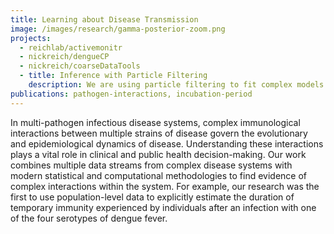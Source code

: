 ```yaml
---
title: Learning about Disease Transmission
image: /images/research/gamma-posterior-zoom.png
projects:
  - reichlab/activemonitr
  - nickreich/dengueCP
  - nickreich/coarseDataTools
  - title: Inference with Particle Filtering
    description: We are using particle filtering to fit complex models of disease transmission to better estimate parameters governing pathogen interactions, e.g. cross-protection or enhancement between dengue serotypes.
publications: pathogen-interactions, incubation-period
---
```

In multi-pathogen infectious disease systems, complex immunological interactions between multiple strains of disease govern the evolutionary and epidemiological dynamics of disease. Understanding these interactions plays a vital role in clinical and public health decision-making. Our work combines multiple data streams from complex disease systems with modern statistical and computational methodologies to find evidence of complex interactions within the system. For example, our research was the first to use population-level data to explicitly estimate the duration of temporary immunity experienced by individuals after an infection with one of the four serotypes of dengue fever.
